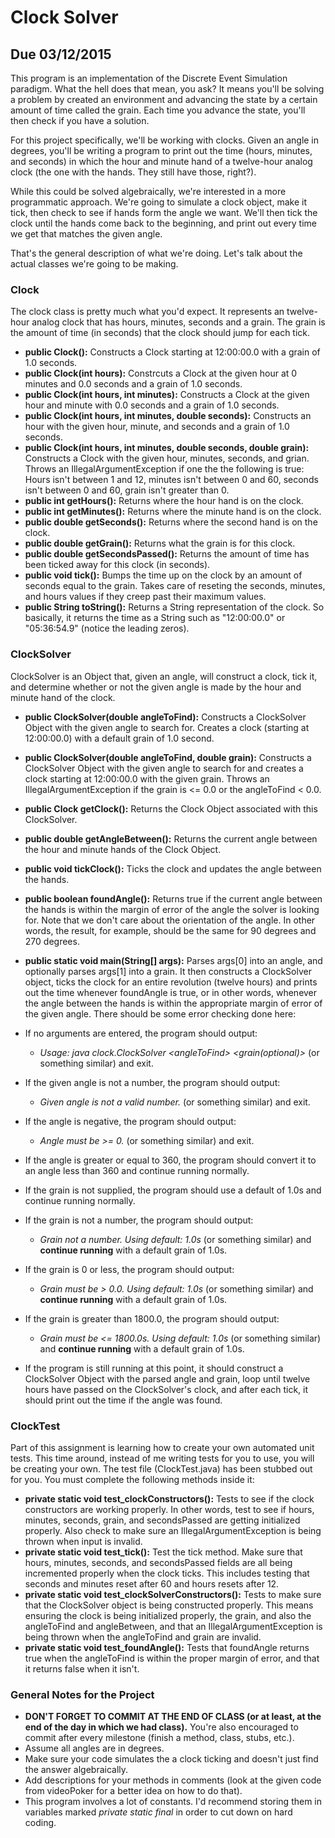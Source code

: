 # Clock Solver
## Due 03/12/2015

This program is an implementation of the Discrete Event Simulation paradigm. What the
hell does that mean, you ask? It means you'll be solving a problem by created an
environment and advancing the state by a certain amount of time called the grain.
Each time you advance the state, you'll then check if you have a solution.

For this project specifically, we'll be working with clocks. Given an angle in degrees, you'll be writing a
program to print out the time (hours, minutes, and seconds) in which the hour and minute hand
of a twelve-hour analog clock (the one with the hands. They still have those, right?).

While this could be solved algebraically, we're interested in a more programmatic approach.
We're going to simulate a clock object, make it tick, then check to
see if hands form the angle we want. We'll then tick the clock until the hands come back
to the beginning, and print out every time we get that matches the given angle.

That's the general description of what we're doing. Let's talk about the actual classes
we're going to be making.

### Clock

The clock class is pretty much what you'd expect. It represents an twelve-hour analog
clock that has hours, minutes, seconds and a grain. The grain is the amount of time (in seconds)
that the clock should jump for each tick.

* **public Clock():** Constructs a Clock starting at 12:00:00.0 with a grain of 1.0 seconds.
* **public Clock(int hours):** Constrcuts a Clock at the given hour at 0 minutes and 0.0 seconds
        and a grain of 1.0 seconds.
* **public Clock(int hours, int minutes):** Constructs a Clock at the given hour and minute
        with 0.0 seconds and a grain of 1.0 seconds.
* **public Clock(int hours, int minutes, double seconds):** Constructs an hour with the given hour, minute,
        and seconds and a grain of 1.0 seconds.
* **public Clock(int hours, int minutes, double seconds, double grain):** Constructs a Clock with
        the given hour, minutes, seconds, and grian. Throws an IllegalArgumentException if one the
        the following is true: Hours isn't between 1 and 12, minutes isn't between 0 and 60, seconds isn't
        between 0 and 60, grain isn't greater than 0.
* **public int getHours():** Returns where the hour hand is on the clock.
* **public int getMinutes():** Returns where the minute hand is on the clock.
* **public double getSeconds():** Returns where the second hand is on the clock.
* **public double getGrain():** Returns what the grain is for this clock.
* **public double getSecondsPassed():** Returns the amount of time has been ticked away
        for this clock (in seconds).
* **public void tick():** Bumps the time up on the clock by an amount of seconds equal
        to the grain. Takes care of reseting the seconds, minutes, and hours values if they
        creep past their maximum values.
* **public String toString():** Returns a String representation of the clock. So basically,
        it returns the time as a String such as "12:00:00.0" or "05:36:54.9" (notice the leading
        zeros).

### ClockSolver

ClockSolver is an Object that, given an angle, will construct a clock, tick it, and determine
whether or not the given angle is made by the hour and minute hand of the clock.

* **public ClockSolver(double angleToFind):** Constructs a ClockSolver Object with the given
        angle to search for. Creates a clock (starting at 12:00:00.0) with a default grain of 1.0 second.
* **public ClockSolver(double angleToFind, double grain):** Constructs a ClockSolver Object
        with the given angle to search for and creates a clock starting at 12:00:00.0 with
        the given grain. Throws an IllegalArgumentException if the grain is <= 0.0 or the
        angleToFind < 0.0.
* **public Clock getClock():** Returns the Clock Object associated with this ClockSolver.
* **public double getAngleBetween():** Returns the current angle between the hour and minute hands
        of the Clock Object.
* **public void tickClock():** Ticks the clock and updates the angle between the hands.
* **public boolean foundAngle():** Returns true if the current angle between the hands is
        within the margin of error of the angle the solver is looking for. Note that we don't
        care about the orientation of the angle. In other words, the result, for example, should
        be the same for 90 degrees and 270 degrees.
* **public static void main(String[] args):** Parses args[0] into an angle, and optionally
        parses args[1] into a grain. It then constructs a ClockSolver object, ticks the clock
        for an entire revolution (twelve hours) and prints out the time whenever
        foundAngle is true, or in other words, whenever the angle between the hands is within the
        appropriate margin of error of the given angle. There should be some error checking done here:  

* If no arguments are entered, the program should output:  
    * *Usage: java clock.ClockSolver \<angleToFind> \<grain(optional)>* (or something similar) and exit.
* If the given angle is not a number, the program should output:
    * *Given angle is not a valid number.* (or something similar) and exit.
* If the angle is negative, the program should output:
    * *Angle must be >= 0.* (or something similar) and exit.
* If the angle is greater or equal to 360, the program should convert it to an angle less than 360
        and continue running normally.
* If the grain is not supplied, the program should use a default of 1.0s and continue running normally.
* If the grain is not a number, the program should output:
    * *Grain not a number. Using default: 1.0s* (or something similar) and **continue running**
        with a default grain of 1.0s.
* If the grain is 0 or less, the program should output:
    * *Grain must be > 0.0. Using default: 1.0s* (or something similar) and **continue running**
        with a default grain of 1.0s.
* If the grain is greater than 1800.0, the program should output:
    * *Grain must be <= 1800.0s. Using default: 1.0s* (or something similar) and **continue running**
        with a default grain of 1.0s.
* If the program is still running at this point, it should construct a ClockSolver Object with
        the parsed angle and grain, loop until twelve hours have passed on the ClockSolver's clock, and after each tick,
        it should print out the time if the angle was found.

### ClockTest

Part of this assignment is learning how to create your own automated unit tests.
This time around, instead of me writing tests for you to use, you will be creating your own.
The test file (ClockTest.java) has been stubbed out for you. You must complete the
following methods inside it:

* **private static void test_clockConstructors():** Tests to see if the clock constructors
        are working properly. In other words, test to see if hours, minutes, seconds, grain, and
        secondsPassed are getting initialized properly. Also check to make sure
        an IllegalArgumentException is being thrown when input is invalid.
* **private static void test_tick():** Test the tick method. Make sure that hours, minutes,
        seconds, and secondsPassed fields are all being incremented properly when the
        clock ticks. This includes testing that seconds and minutes reset after 60
        and hours resets after 12.
* **private static void test_clockSolverConstructors():** Tests to make sure that the
        ClockSolver object is being constructed properly. This means ensuring the clock
        is being initialized properly, the grain, and also the angleToFind and angleBetween,
        and that an IllegalArgumentException is being thrown when the angleToFind and grain
        are invalid.
* **private static void test_foundAngle():** Tests that foundAngle returns true when the
        angleToFind is within the proper margin of error, and that it returns false when it isn't.

### General Notes for the Project

* **DON'T FORGET TO COMMIT AT THE END OF CLASS (or at least, at the end of the day in which we had class).**
You're also encouraged to commit after every milestone (finish a method, class, stubs, etc.).
* Assume all angles are in degrees.
* Make sure your code simulates the a clock ticking and doesn't just find the answer algebraically.
* Add descriptions for your methods in comments (look at the given code from videoPoker for
a better idea on how to do that).
* This program involves a lot of constants. I'd recommend storing them in variables marked
*private static final* in order to cut down on hard coding.
